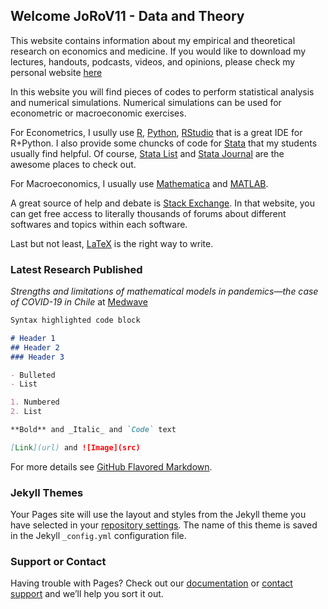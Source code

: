 ## Welcome JoRoV11 - Data and Theory

This website contains information about my empirical and theoretical research on economics and medicine. If you would like to download my lectures, handouts, podcasts, videos, and opinions, please check my personal website <a href="http://www.jorgerojas.cl" target="_blank">here</a>

In this website you will find pieces of codes to perform statistical analysis and numerical simulations. Numerical simulations can be used for econometric or macroeconomic exercises. 

For Econometrics, I usully use <a href="https://www.r-project.org/" target="_blank">R</a>, <a href="https://www.python.org/" target="_blank">Python</a>, <a href="https://rstudio.com/" target="_blank">RStudio</a> that is a great IDE for R+Python. I also provide some chuncks of code for <a href="https://www.stata.com/" target="_blank">Stata</a> that my students usually find helpful. Of course, <a href="https://www.statalist.org/" target="_blank">Stata List</a> and <a href="https://www.stata-journal.com/" target="_blank">Stata Journal</a> are the awesome places to check out.

For Macroeconomics, I usually use <a href="https://www.wolfram.com/mathematica/" target="_blank">Mathematica</a> and <a href="https://www.mathworks.com/products/matlab.html" target="_blank">MATLAB</a>.

A great source of help and debate is <a href="https://stackexchange.com/sites#" target="_blank">Stack Exchange</a>. In that website, you can get free access to literally thousands of forums about different softwares and topics within each software.

Last but not least, <a href="https://www.latex-project.org/" target="_blank">LaTeX</a> is the right way to write.

### Latest Research Published

_Strengths and limitations of mathematical models in pandemics—the case of COVID-19 in Chile_ at <a href="https://www.medwave.cl/link.cgi/Medwave/Perspectivas/Comentario/7876.act?tab=ingles" target="_blank">Medwave</a>

```markdown
Syntax highlighted code block

# Header 1
## Header 2
### Header 3

- Bulleted
- List

1. Numbered
2. List

**Bold** and _Italic_ and `Code` text

[Link](url) and ![Image](src)
```

For more details see [GitHub Flavored Markdown](https://guides.github.com/features/mastering-markdown/).

### Jekyll Themes

Your Pages site will use the layout and styles from the Jekyll theme you have selected in your [repository settings](https://github.com/jorov11/jorov11.github.io/settings). The name of this theme is saved in the Jekyll `_config.yml` configuration file.

### Support or Contact

Having trouble with Pages? Check out our [documentation](https://help.github.com/categories/github-pages-basics/) or [contact support](https://github.com/contact) and we’ll help you sort it out.
